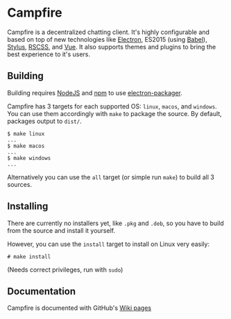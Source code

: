 Campfire
========
Campfire is a decentralized chatting client.  It's highly configurable and based on top of new technologies like [Electron](http://electron.atom.io/), ES2015 (using [Babel](https://babeljs.io/)), [Stylus](http://stylus-lang.com/), [RSCSS](http://rscss.io/), and [Vue](http://vuejs.org/).  It also supports themes and plugins to bring the best experience to it's users.

## Building
Building requires [NodeJS](http://nodejs.org) and [npm](http://npmjs.com/) to use [electron-packager](https://github.com/maxogden/electron-packager).

Campfire has 3 targets for each supported OS: `linux`, `macos`, and `windows`.  You can use them accordingly with `make` to package the source.  By default, packages output to `dist/`.

```
$ make linux
...
$ make macos
...
$ make windows
...
```

Alternatively you can use the `all` target (or simple run `make`) to build all 3 sources.

## Installing
There are currently no installers yet, like `.pkg` and `.deb`, so you have to build from the source and install it yourself.

However, you can use the `install` target to install on Linux very easily:
```
# make install
```
(Needs correct privileges, run with `sudo`)

## Documentation
Campfire is documented with GitHub's [Wiki pages](https://github.com/jamen/campfire/wiki)
